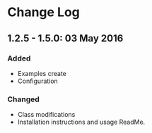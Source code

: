 # Change Log

## 1.2.5 - 1.5.0: 03 May 2016
### Added
- Examples create
- Configuration

### Changed
- Class modifications
- Installation instructions and usage ReadMe.
